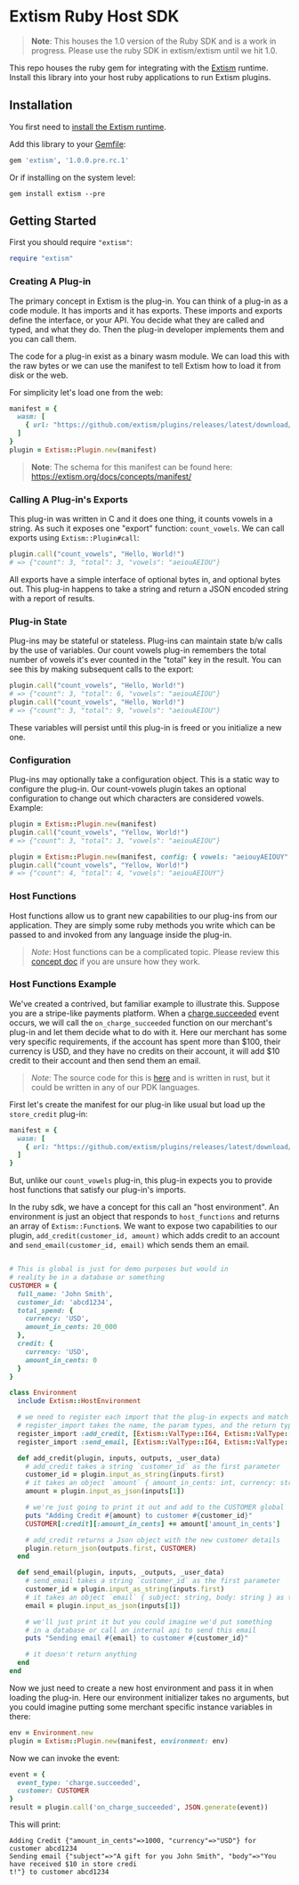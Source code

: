 # Extism Ruby Host SDK

> **Note**: This houses the 1.0 version of the Ruby SDK and is a work in progress. Please use the ruby SDK in extism/extism until we hit 1.0.

This repo houses the ruby gem for integrating with the [Extism](https://extism.org/) runtime. Install this library into your host ruby applications to run Extism plugins.

## Installation

You first need to [install the Extism runtime](https://extism.org/docs/install).

Add this library to your [Gemfile](https://bundler.io/):

```ruby
gem 'extism', '1.0.0.pre.rc.1'
```

Or if installing on the system level:

```
gem install extism --pre
```

## Getting Started

First you should require `"extism"`:

```ruby
require "extism"
```

### Creating A Plug-in

The primary concept in Extism is the plug-in. You can think of a plug-in as a code module. It has imports and it has exports. These imports and exports define the interface, or your API. You decide what they are called and typed, and what they do. Then the plug-in developer implements them and you can call them.

The code for a plug-in exist as a binary wasm module. We can load this with the raw bytes or we can use the manifest to tell Extism how to load it from disk or the web.

For simplicity let's load one from the web:

```ruby
manifest = {
  wasm: [
    { url: "https://github.com/extism/plugins/releases/latest/download/count_vowels.wasm" }
  ]
}
plugin = Extism::Plugin.new(manifest)
```

> **Note**: The schema for this manifest can be found here: https://extism.org/docs/concepts/manifest/

### Calling A Plug-in's Exports

This plug-in was written in C and it does one thing, it counts vowels in a string. As such it exposes one "export" function: `count_vowels`. We can call exports using `Extism::Plugin#call`:

```ruby
plugin.call("count_vowels", "Hello, World!")
# => {"count": 3, "total": 3, "vowels": "aeiouAEIOU"}
```

All exports have a simple interface of optional bytes in, and optional bytes out. This plug-in happens to take a string and return a JSON encoded string with a report of results.


### Plug-in State

Plug-ins may be stateful or stateless. Plug-ins can maintain state b/w calls by the use of variables. Our count vowels plug-in remembers the total number of vowels it's ever counted in the "total" key in the result. You can see this by making subsequent calls to the export:

```ruby
plugin.call("count_vowels", "Hello, World!")
# => {"count": 3, "total": 6, "vowels": "aeiouAEIOU"}
plugin.call("count_vowels", "Hello, World!")
# => {"count": 3, "total": 9, "vowels": "aeiouAEIOU"}
```

These variables will persist until this plug-in is freed or you initialize a new one.

### Configuration

Plug-ins may optionally take a configuration object. This is a static way to configure the plug-in. Our count-vowels plugin takes an optional configuration to change out which characters are considered vowels. Example:

```ruby
plugin = Extism::Plugin.new(manifest)
plugin.call("count_vowels", "Yellow, World!")
# => {"count": 3, "total": 3, "vowels": "aeiouAEIOU"}

plugin = Extism::Plugin.new(manifest, config: { vowels: "aeiouyAEIOUY" })
plugin.call("count_vowels", "Yellow, World!")
# => {"count": 4, "total": 4, "vowels": "aeiouAEIOUY"}
```

### Host Functions

Host functions allow us to grant new capabilities to our plug-ins from our application. They are simply some ruby methods you write which can be passed to and invoked from any language inside the plug-in.

> *Note*: Host functions can be a complicated topic. Please review this [concept doc](https://extism.org/docs/concepts/host-functions) if you are unsure how they work.

### Host Functions Example

We've created a contrived, but familiar example to illustrate this. Suppose you are a stripe-like payments platform.
When a [charge.succeeded](https://stripe.com/docs/api/events/types#event_types-charge.succeeded) event occurs, we will call the `on_charge_succeeded` function on our merchant's plug-in and let them decide what to do with it. Here our merchant has some very specific requirements, if the account has spent more than $100, their currency is USD, and they have no credits on their account, it will add $10 credit to their account and then send them an email.

> *Note*: The source code for this is [here](https://github.com/extism/plugins/blob/main/store_credit/src/lib.rs) and is written in rust, but it could be written in any of our PDK languages.

First let's create the manifest for our plug-in like usual but load up the `store_credit` plug-in:

```ruby
manifest = {
  wasm: [
    { url: "https://github.com/extism/plugins/releases/latest/download/store_credit.wasm" }
  ]
}
```

But, unlike our `count_vowels` plug-in, this plug-in expects you to provide host functions that satisfy our plug-in's imports.

In the ruby sdk, we have a concept for this call an "host environment". An environment is just an object that responds to `host_functions` and returns an array of `Extism::Function`s. We want to expose two capabilities to our plugin, `add_credit(customer_id, amount)` which adds credit to an account and `send_email(customer_id, email)` which sends them an email.

```ruby

# This is global is just for demo purposes but would in
# reality be in a database or something
CUSTOMER = {
  full_name: 'John Smith',
  customer_id: 'abcd1234',
  total_spend: {
    currency: 'USD',
    amount_in_cents: 20_000
  },
  credit: {
    currency: 'USD',
    amount_in_cents: 0
  }
}

class Environment
  include Extism::HostEnvironment

  # we need to register each import that the plug-in expects and match the Wasm signature
  # register_import takes the name, the param types, and the return types
  register_import :add_credit, [Extism::ValType::I64, Extism::ValType::I64], [Extism::ValType::I64]
  register_import :send_email, [Extism::ValType::I64, Extism::ValType::I64], []

  def add_credit(plugin, inputs, outputs, _user_data)
    # add_credit takes a string `customer_id` as the first parameter
    customer_id = plugin.input_as_string(inputs.first)
    # it takes an object `amount` { amount_in_cents: int, currency: string } as the second parameter
    amount = plugin.input_as_json(inputs[1])

    # we're just going to print it out and add to the CUSTOMER global
    puts "Adding Credit #{amount} to customer #{customer_id}"
    CUSTOMER[:credit][:amount_in_cents] += amount['amount_in_cents']

    # add_credit returns a Json object with the new customer details
    plugin.return_json(outputs.first, CUSTOMER)
  end

  def send_email(plugin, inputs, _outputs, _user_data)
    # send_email takes a string `customer_id` as the first parameter
    customer_id = plugin.input_as_string(inputs.first)
    # it takes an object `email` { subject: string, body: string } as the second parameter
    email = plugin.input_as_json(inputs[1])

    # we'll just print it but you could imagine we'd put something 
    # in a database or call an internal api to send this email
    puts "Sending email #{email} to customer #{customer_id}"

    # it doesn't return anything
  end
end
```

Now we just need to create a new host environment and pass it in when loading the plug-in. Here our environment initializer takes no arguments, but you could imagine putting some merchant specific instance variables in there:

```ruby
env = Environment.new
plugin = Extism::Plugin.new(manifest, environment: env)
```

Now we can invoke the event:

```ruby
event = {
  event_type: 'charge.succeeded',
  customer: CUSTOMER
}
result = plugin.call('on_charge_succeeded', JSON.generate(event))
```

This will print:

```
Adding Credit {"amount_in_cents"=>1000, "currency"=>"USD"} for customer abcd1234
Sending email {"subject"=>"A gift for you John Smith", "body"=>"You have received $10 in store credi
t!"} to customer abcd1234
```
